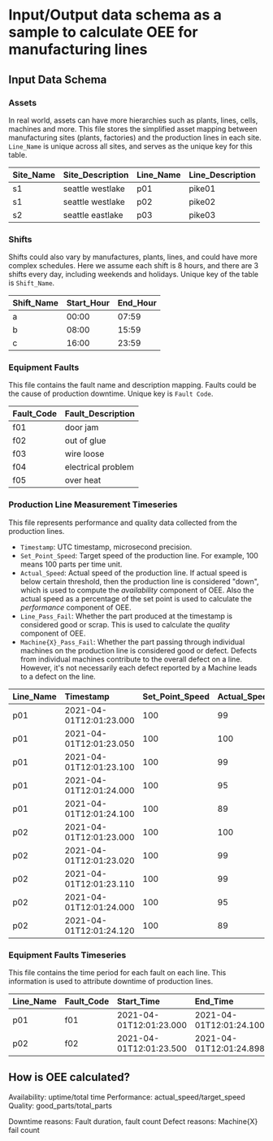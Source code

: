 # Input/Output data schema as a sample to calculate OEE for manufacturing lines

## Input Data Schema

### Assets

In real world, assets can have more hierarchies such as plants, lines, cells, machines and more. This file stores the simplified asset mapping between manufacturing sites (plants, factories) and the production lines in each site. `Line_Name` is unique across all sites, and serves as the unique key for this table.

| Site_Name | Site_Description | Line_Name | Line_Description |
| :-------- | :--------------- | :-------- | :--------------- |
| s1        | seattle westlake | p01       | pike01           |
| s1        | seattle westlake | p02       | pike02           |
| s2        | seattle eastlake | p03       | pike03           |

### Shifts

Shifts could also vary by manufactures, plants, lines, and could have more complex schedules. Here we assume each shift is 8 hours, and there are 3 shifts every day, including weekends and holidays. Unique key of the table is `Shift_Name`.

| Shift_Name | Start_Hour | End_Hour |
| :--------- | :--------- | :------- |
| a          | 00:00      | 07:59    |
| b          | 08:00      | 15:59    |
| c          | 16:00      | 23:59    |

### Equipment Faults

This file contains the fault name and description mapping. Faults could be the cause of production downtime. Unique key is `Fault Code`.

| Fault_Code | Fault_Description  |
| :--------- | :----------------- |
| f01        | door jam           |
| f02        | out of glue        |
| f03        | wire loose         |
| f04        | electrical problem |
| f05        | over heat          |

### Production Line Measurement Timeseries

This file represents performance and quality data collected from the production lines.

- `Timestamp`: UTC timestamp, microsecond precision.
- `Set_Point_Speed`: Target speed of the production line. For example, 100 means 100 parts per time unit.
- `Actual_Speed`: Actual speed of the production line. If actual speed is below certain threshold, then the production line is considered "down", which is used to compute the _availability_ component of OEE. Also the actual speed as a percentage of the set point is used to calculate the _performance_ component of OEE.
- `Line_Pass_Fail`: Whether the part produced at the timestamp is considered good or scrap. This is used to calculate the _quality_ component of OEE.
- `Machine{X}_Pass_Fail`: Whether the part passing through individual machines on the production line is considered good or defect. Defects from individual machines contribute to the overall defect on a line. However, it's not necessarily each defect reported by a Machine leads to a defect on the line.

| Line_Name | Timestamp               | Set_Point_Speed | Actual_Speed | Line_Pass_Fail | Machine1_Pass_Fail | Machine2_Pass_Fail | Machine3_Pass_Fail |
| :-------- | :---------------------- | :-------------- | :----------- | :------------- | :----------------- | :----------------- | :----------------- |
| p01       | 2021-04-01T12:01:23.000 | 100             | 99           | 1              | 1                  | 0                  | 1                  |
| p01       | 2021-04-01T12:01:23.050 | 100             | 100          | 1              | 1                  | 0                  | 1                  |
| p01       | 2021-04-01T12:01:23.100 | 100             | 99           | 0              | 0                  | 0                  | 1                  |
| p01       | 2021-04-01T12:01:24.000 | 100             | 95           | 1              | 1                  | 1                  | 1                  |
| p01       | 2021-04-01T12:01:24.100 | 100             | 89           | 1              | 1                  | 1                  | 1                  |
| p02       | 2021-04-01T12:01:23.000 | 100             | 100          | 1              | 1                  | 0                  | 1                  |
| p02       | 2021-04-01T12:01:23.020 | 100             | 99           | 1              | 1                  | 0                  | 1                  |
| p02       | 2021-04-01T12:01:23.110 | 100             | 99           | 1              | 1                  | 0                  | 0                  |
| p02       | 2021-04-01T12:01:24.000 | 100             | 95           | 1              | 1                  | 1                  | 1                  |
| p02       | 2021-04-01T12:01:24.120 | 100             | 89           | 1              | 1                  | 1                  | 1                  |

### Equipment Faults Timeseries

This file contains the time period for each fault on each line. This information is used to attribute downtime of production lines.

| Line_Name | Fault_Code | Start_Time              | End_Time                |
| :-------- | :--------- | :---------------------- | :---------------------- |
| p01       | f01        | 2021-04-01T12:01:23.000 | 2021-04-01T12:01:24.100 |
| p02       | f02        | 2021-04-01T12:01:23.500 | 2021-04-01T12:01:24.898 |

## How is OEE calculated?

Availability: uptime/total time
Performance: actual_speed/target_speed
Quality: good_parts/total_parts

Downtime reasons: Fault duration, fault count
Defect reasons: Machine{X} fail count
